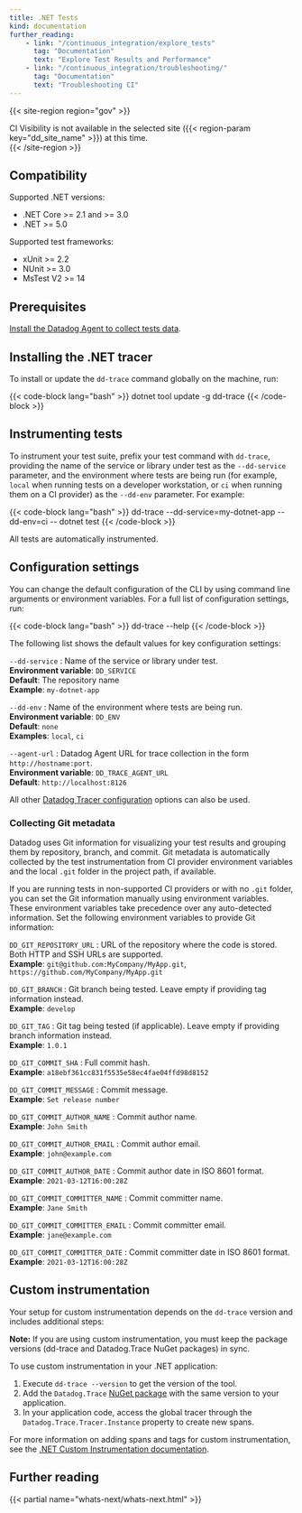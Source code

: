 ```yaml
---
title: .NET Tests
kind: documentation
further_reading:
    - link: "/continuous_integration/explore_tests"
      tag: "Documentation"
      text: "Explore Test Results and Performance"
    - link: "/continuous_integration/troubleshooting/"
      tag: "Documentation"
      text: "Troubleshooting CI"
---
```


{{< site-region region="gov" >}}
<div class="alert alert-warning">CI Visibility is not available in the selected site ({{< region-param key="dd_site_name" >}}) at this time.</div>
{{< /site-region >}}

## Compatibility

Supported .NET versions:
* .NET Core >= 2.1 and >= 3.0
* .NET >= 5.0

Supported test frameworks:
* xUnit >= 2.2
* NUnit >= 3.0
* MsTest V2 >= 14

## Prerequisites

[Install the Datadog Agent to collect tests data][1].

## Installing the .NET tracer

To install or update the `dd-trace` command globally on the machine, run:

{{< code-block lang="bash" >}}
dotnet tool update -g dd-trace
{{< /code-block >}}

## Instrumenting tests

To instrument your test suite, prefix your test command with `dd-trace`, providing the name of the service or library under test as the `--dd-service` parameter, and the environment where tests are being run (for example, `local` when running tests on a developer workstation, or `ci` when running them on a CI provider) as the `--dd-env` parameter. For example:

{{< code-block lang="bash" >}}
dd-trace --dd-service=my-dotnet-app --dd-env=ci -- dotnet test
{{< /code-block >}}

All tests are automatically instrumented.

## Configuration settings

You can change the default configuration of the CLI by using command line arguments or environment variables. For a full list of configuration settings, run:

{{< code-block lang="bash" >}}
dd-trace --help
{{< /code-block >}}

The following list shows the default values for key configuration settings:

`--dd-service`
: Name of the service or library under test.<br/>
**Environment variable**: `DD_SERVICE`<br/>
**Default**: The repository name<br/>
**Example**: `my-dotnet-app`

`--dd-env`
: Name of the environment where tests are being run.<br/>
**Environment variable**: `DD_ENV`<br/>
**Default**: `none`<br/>
**Examples**: `local`, `ci`

`--agent-url`
: Datadog Agent URL for trace collection in the form `http://hostname:port`.<br/>
**Environment variable**: `DD_TRACE_AGENT_URL`<br/>
**Default**: `http://localhost:8126`

All other [Datadog Tracer configuration][2] options can also be used.

### Collecting Git metadata

Datadog uses Git information for visualizing your test results and grouping them by repository, branch, and commit. Git metadata is automatically collected by the test instrumentation from CI provider environment variables and the local `.git` folder in the project path, if available.

If you are running tests in non-supported CI providers or with no `.git` folder, you can set the Git information manually using environment variables. These environment variables take precedence over any auto-detected information. Set the following environment variables to provide Git information:

`DD_GIT_REPOSITORY_URL`
: URL of the repository where the code is stored. Both HTTP and SSH URLs are supported.<br/>
**Example**: `git@github.com:MyCompany/MyApp.git`, `https://github.com/MyCompany/MyApp.git`

`DD_GIT_BRANCH`
: Git branch being tested. Leave empty if providing tag information instead.<br/>
**Example**: `develop`

`DD_GIT_TAG`
: Git tag being tested (if applicable). Leave empty if providing branch information instead.<br/>
**Example**: `1.0.1`

`DD_GIT_COMMIT_SHA`
: Full commit hash.<br/>
**Example**: `a18ebf361cc831f5535e58ec4fae04ffd98d8152`

`DD_GIT_COMMIT_MESSAGE`
: Commit message.<br/>
**Example**: `Set release number`

`DD_GIT_COMMIT_AUTHOR_NAME`
: Commit author name.<br/>
**Example**: `John Smith`

`DD_GIT_COMMIT_AUTHOR_EMAIL`
: Commit author email.<br/>
**Example**: `john@example.com`

`DD_GIT_COMMIT_AUTHOR_DATE`
: Commit author date in ISO 8601 format.<br/>
**Example**: `2021-03-12T16:00:28Z`

`DD_GIT_COMMIT_COMMITTER_NAME`
: Commit committer name.<br/>
**Example**: `Jane Smith`

`DD_GIT_COMMIT_COMMITTER_EMAIL`
: Commit committer email.<br/>
**Example**: `jane@example.com`

`DD_GIT_COMMIT_COMMITTER_DATE`
: Commit committer date in ISO 8601 format.<br/>
**Example**: `2021-03-12T16:00:28Z`

## Custom instrumentation

Your setup for custom instrumentation depends on the `dd-trace` version and includes additional steps:

<div class="alert alert-warning">
  <strong>Note:</strong> If you are using custom instrumentation, you must keep the package versions (dd-trace and Datadog.Trace NuGet packages) in sync.
</div>

To use custom instrumentation in your .NET application:

1. Execute `dd-trace --version` to get the version of the tool.
1. Add the `Datadog.Trace` [NuGet package][3] with the same version to your application.
2. In your application code, access the global tracer through the `Datadog.Trace.Tracer.Instance` property to create new spans.

For more information on adding spans and tags for custom instrumentation, see the [.NET Custom Instrumentation documentation][4].

## Further reading

{{< partial name="whats-next/whats-next.html" >}}


[1]: /continuous_integration/setup_tests/agent/
[2]: /tracing/setup_overview/setup/dotnet-core/?tab=windows#configuration
[3]: https://www.nuget.org/packages/Datadog.Trace
[4]: /tracing/setup_overview/custom_instrumentation/dotnet/
